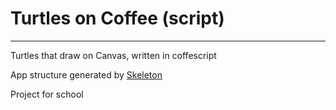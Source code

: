 # Turtles on Coffee (script)
***

Turtles that draw on Canvas,
written in coffescript

App structure generated by [Skeleton](https://github.com/EtienneLem/skeleton)

Project for school
